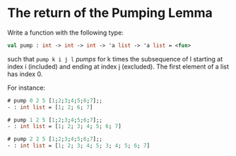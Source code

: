 # The return of the Pumping Lemma

Write a function with the following type:
```ocaml
val pump : int -> int -> int -> 'a list -> 'a list = <fun>
```
such that `pump k i j l` *pumps* for k times the subsequence of l starting
at index i (included) and ending at index j (excluded).
The first element of a list has index 0.

For instance:
```ocaml
# pump 0 2 5 [1;2;3;4;5;6;7];;
- : int list = [1; 2; 6; 7]

# pump 1 2 5 [1;2;3;4;5;6;7];;
- : int list = [1; 2; 3; 4; 5; 6; 7]

# pump 2 2 5 [1;2;3;4;5;6;7];;
- : int list = [1; 2; 3; 4; 5; 3; 4; 5; 6; 7]
```